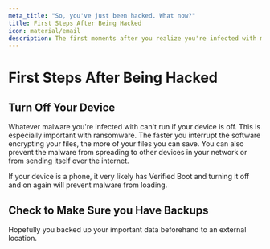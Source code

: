 ```yaml
---
meta_title: "So, you've just been hacked. What now?"
title: First Steps After Being Hacked
icon: material/email
description: The first moments after you realize you're infected with malware can be critical. Here's what you need to do.
---
```


# First Steps After Being Hacked

## Turn Off Your Device

Whatever malware you're infected with can't run if your device is off. This is especially important with ransomware. The faster you interrupt the software encrypting your files, the more of your files you can save. You can also prevent the malware from spreading to other devices in your network or from sending itself over the internet.

If your device is a phone, it very likely has Verified Boot and turning it off and on again will prevent malware from loading.

## Check to Make Sure you Have Backups

Hopefully you backed up your important data beforehand to an external location.